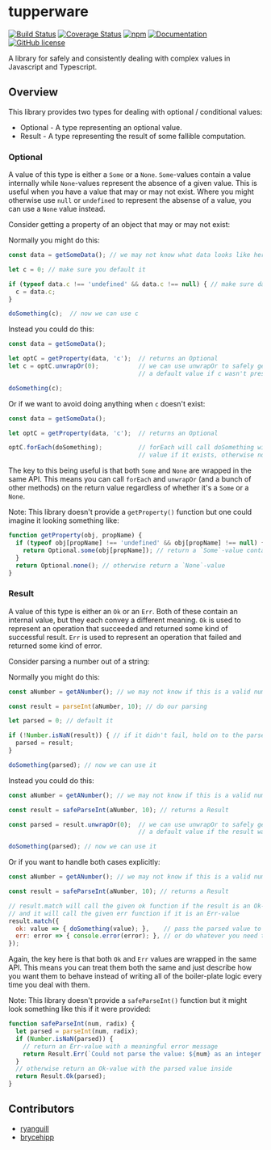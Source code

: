 # tupperware

[![Build Status](https://travis-ci.org/iwburns/tupperware.svg?branch=master)](https://travis-ci.org/iwburns/tupperware)
[![Coverage Status](https://coveralls.io/repos/github/iwburns/tupperware/badge.svg?branch=master)](https://coveralls.io/github/iwburns/tupperware?branch=master)
[![npm](https://img.shields.io/badge/npm-npm-green.svg)](https://www.npmjs.com/package/tupperware)
[![Documentation](https://img.shields.io/badge/docs-gh--pages-blue.svg)](https://iwburns.github.com/tupperware)
[![GitHub license](https://img.shields.io/github/license/iwburns/tupperware.svg)](https://github.com/iwburns/tupperware/blob/master/LICENSE)

A library for safely and consistently dealing with complex values in Javascript and Typescript.

## Overview

This library provides two types for dealing with optional / conditional values:
* Optional - A type representing an optional value.
* Result - A type representing the result of some fallible computation.

### Optional
A value of this type is either a `Some` or a `None`. `Some`-values contain a value internally while `None`-values represent the absence of a given value.  This is useful when you have a value that may or may not exist.  Where you might otherwise use `null` or `undefined` to represent the absense of a value, you can use a `None` value instead.

Consider getting a property of an object that may or may not exist:

Normally you might do this:
```javascript
const data = getSomeData(); // we may not know what data looks like here

let c = 0; // make sure you default it

if (typeof data.c !== 'undefined' && data.c !== null) { // make sure data.c exists
  c = data.c;
}

doSomething(c);  // now we can use c
```
Instead you could do this:
```javascript
const data = getSomeData();

let optC = getProperty(data, 'c');  // returns an Optional
let c = optC.unwrapOr(0);           // we can use unwrapOr to safely get the value or
                                    // a default value if c wasn't present on data

doSomething(c);
```
Or if we want to avoid doing anything when `c` doesn't exist:
```javascript
const data = getSomeData();

let optC = getProperty(data, 'c');  // returns an Optional

optC.forEach(doSomething);          // forEach will call doSomething with optC's internal
                                    // value if it exists, otherwise nothing happens
```
The key to this being useful is that both `Some` and `None` are wrapped in the same API. This means you can call `forEach` and `unwrapOr` (and a bunch of other methods) on the return value regardless of whether it's a `Some` or a `None`.

Note: This library doesn't provide a `getProperty()` function but one could imagine it looking something like:
```javascript
function getProperty(obj, propName) {
  if (typeof obj[propName] !== 'undefined' && obj[propName] !== null) {
    return Optional.some(obj[propName]); // return a `Some`-value containing the value internally
  }
  return Optional.none(); // otherwise return a `None`-value
}
```

### Result
A value of this type is either an `Ok` or an `Err`.  Both of these contain an internal value, but they each convey a different meaning.  `Ok` is used to represent an operation that succeeded and returned some kind of successful result.  `Err` is used to represent an operation that failed and returned some kind of error.

Consider parsing a number out of a string:

Normally you might do this:
```javascript
const aNumber = getANumber(); // we may not know if this is a valid number

const result = parseInt(aNumber, 10); // do our parsing

let parsed = 0; // default it

if (!Number.isNaN(result)) { // if it didn't fail, hold on to the parsed value
  parsed = result;
}

doSomething(parsed); // now we can use it
```
Instead you could do this:
```javascript
const aNumber = getANumber(); // we may not know if this is a valid number

const result = safeParseInt(aNumber, 10); // returns a Result

const parsed = result.unwrapOr(0);  // we can use unwrapOr to safely get the value or
                                    // a default value if the result was an Err-value

doSomething(parsed); // now we can use it
```
Or if you want to handle both cases explicitly:
```javascript
const aNumber = getANumber(); // we may not know if this is a valid number

const result = safeParseInt(aNumber, 10); // returns a Result

// result.match will call the given ok function if the result is an Ok-value
// and it will call the given err function if it is an Err-value
result.match({
  ok: value => { doSomething(value); },    // pass the parsed value to `doSomething`
  err: error => { console.error(error); }, // or do whatever you need to do with the error
});
```
Again, the key here is that both `Ok` and `Err` values are wrapped in the same API. This means you can treat them both the same and just describe how you want them to behave instead of writing all of the boiler-plate logic every time you deal with them.

Note: This library doesn't provide a `safeParseInt()` function but it might look something like this if it were provided:
```javascript
function safeParseInt(num, radix) {
  let parsed = parseInt(num, radix);
  if (Number.isNaN(parsed)) {
    // return an Err-value with a meaningful error message
    return Result.Err(`Could not parse the value: ${num} as an integer with radix: ${radix}`);
  }
  // otherwise return an Ok-value with the parsed value inside
  return Result.Ok(parsed);
}
```

## Contributors
* [ryanguill](https://github.com/ryanguill)
* [brycehipp](https://github.com/brycehipp)
